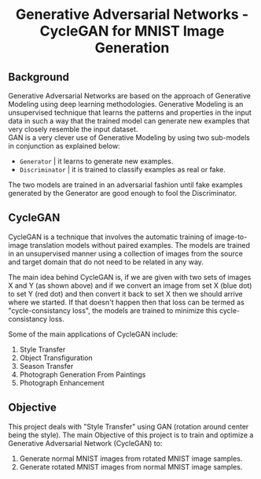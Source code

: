<h1 align="center">Generative Adversarial Networks - CycleGAN for MNIST Image Generation</h1>

<h2>Background</h2>

Generative Adversarial Networks are based on the approach of Generative Modeling using deep learning methodologies. Generative Modeling is an unsupervised technique that learns the patterns and properties in the input data in such a way that the trained model can generate new examples that very closely resemble the input dataset.<br>
GAN is a very clever use of Generative Modeling by using two sub-models in conjunction as explained below:
- `Generator` | it learns to generate new examples.
- `Discriminator` | it is trained to classify examples as real or fake.

The two models are trained in an adversarial fashion until fake examples generated by the Generator are good enough to fool the Discriminator. <br>


<h2>CycleGAN</h2>

CycleGAN is a technique that involves the automatic training of image-to-image translation models without paired examples. The models are trained in an unsupervised manner using a collection of images from the source and target domain that do not need to be related in any way.

The main idea behind CycleGAN is, if we are given with two sets of images X and Y (as shown above) and if we convert an image from set X (blue dot) to set Y (red dot) and then convert it back to set X then we should arrive where we started. If that doesn't happen then that loss can be termed as "cycle-consistancy loss", the models are trained to minimize this cycle-consistancy loss.

Some of the main applications of CycleGAN include:
1. Style Transfer
2. Object Transfiguration
3. Season Transfer
4. Photograph Generation From Paintings
5. Photograph Enhancement


<h2>Objective</h2>

This project deals with "Style Transfer" using GAN (rotation around center being the style). The main Objective of this project is to train and optimize a Generative Adversarial Network (CycleGAN) to:
1. Generate normal MNIST images from rotated MNIST image samples.
2. Generate rotated MNIST images from normal MNIST image samples.
